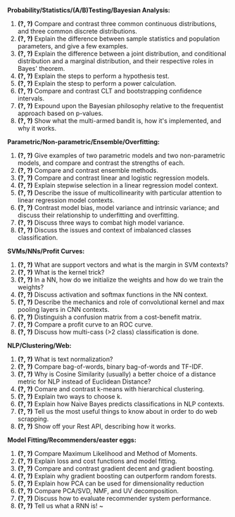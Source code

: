 **Probability/Statistics/(A/B)Testing/Bayesian Analysis:**

1. **(?, ?)** Compare and contrast three common continuous distributions, and three common discrete distributions.
1. **(?, ?)** Explain the difference between sample statistics and population parameters, and give a few examples.
1. **(?, ?)** Explain the difference between a joint distribution, and conditional distribution and a marginal distribution, and their respective roles in Bayes' theorem.
1. **(?, ?)** Explain the steps to perform a hypothesis test.
1. **(?, ?)** Explain the stesp to perform a power calculation.
1. **(?, ?)** Compare and contrast CLT and bootstrapping  confidence intervals.
1. **(?, ?)** Expound upon the Bayesian philosophy relative to the frequentist approach based on p-values.
1. **(?, ?)** Show what the multi-armed bandit is, how it's implemented, and why it works.



**Parametric/Non-parametric/Ensemble/Overfitting:**

1. **(?, ?)** Give examples of two parametric models and two non-parametric models, and compare and contrast the strengths of each.
1. **(?, ?)** Compare and contrast ensemble methods.
1. **(?, ?)** Compare and contrast linear and logistic regression models.
1. **(?, ?)** Explain stepwise selection in a linear regression model context.
1. **(?, ?)** Describe the issue of multicollinearity with particular attention to linear regression model contexts.
1. **(?, ?)** Contrast model bias, model variance and intrinsic variance; and discuss their relationship to underfitting and overfitting.
1. **(?, ?)** Discuss three ways to combat high model variance.
1. **(?, ?)** Discuss the issues and context of imbalanced classes classification.


**SVMs/NNs/Profit Curves:**

1. **(?, ?)** What are support vectors and what is the margin in SVM contexts?
1. **(?, ?)** What is the kernel trick?
1. **(?, ?)** In a NN, how do we initialize the weights and how do we train the weights?
1. **(?, ?)** Discuss activation and softmax functions in the NN context.
1. **(?, ?)** Describe the mechanics and role of convolutional kernel and max pooling layers in CNN contexts.
1. **(?, ?)** Distinguish a confusion matrix from a cost-benefit matrix.
1. **(?, ?)** Compare a profit curve to an ROC curve.
1. **(?, ?)** Discuss how multi-cass (>2 class) classification is done.


**NLP/Clustering/Web:**

1. **(?, ?)** What is text normalization?
1. **(?, ?)** Compare bag-of-words, binary bag-of-words and TF-IDF.
1. **(?, ?)** Why is Cosine Similarity (usually) a better choice of a distance metric for NLP instead of Euclidean Distance?
1. **(?, ?)** Comare and contrast k-means with hierarchical clustering.
1. **(?, ?)** Explain two ways to choose k.
1. **(?, ?)** Explain how Naive Bayes predicts classifications in NLP contexts.
1. **(?, ?)** Tell us the most useful things to know about in order to do web scrapping.
1. **(?, ?)** Show off your Rest API, describing how it works.


**Model Fitting/Recommenders/easter eggs:**

1. **(?, ?)** Compare Maximum Likelihood and Method of Moments.
1. **(?, ?)** Explain loss and cost functions and model fitting.
1. **(?, ?)** Compare and contrast gradient decent and gradient boosting.
1. **(?, ?)** Explain why gradient boosting can outperform random forests.
1. **(?, ?)** Explain how PCA can be used for dimensionality reduction
1. **(?, ?)** Compare PCA/SVD, NMF, and UV decomposition.
1. **(?, ?)** Discuss how to evaluate recommender system performance.
1. **(?, ?)** Tell us what a RNN is!
~